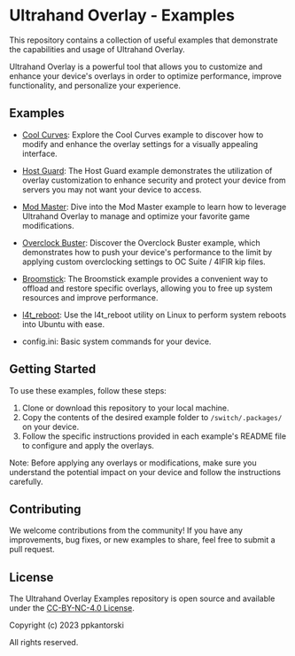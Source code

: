 # Ultrahand Overlay - Examples

This repository contains a collection of useful examples that demonstrate the capabilities and usage of Ultrahand Overlay.

Ultrahand Overlay is a powerful tool that allows you to customize and enhance your device's overlays in order to optimize performance, improve functionality, and personalize your experience.

## Examples

- [Cool Curves](Cool%20Curves/README.md): Explore the Cool Curves example to discover how to modify and enhance the overlay settings for a visually appealing interface.

- [Host Guard](Host%20Guard/README.md): The Host Guard example demonstrates the utilization of overlay customization to enhance security and protect your device from servers you may not want your device to access.

- [Mod Master](Mod%20Master/README.md): Dive into the Mod Master example to learn how to leverage Ultrahand Overlay to manage and optimize your favorite game modifications.

- [Overclock Buster](Overclock%20Buster/README.md): Discover the Overclock Buster example, which demonstrates how to push your device's performance to the limit by applying custom overclocking settings to OC Suite / 4IFIR kip files.

- [Broomstick](Broomstick/README.md): The Broomstick example provides a convenient way to offload and restore specific overlays, allowing you to free up system resources and improve performance.

- [l4t_reboot](l4t_reboot/README.md): Use the l4t_reboot utility on Linux to perform system reboots into Ubuntu with ease.

- config.ini: Basic system commands for your device.

## Getting Started

To use these examples, follow these steps:

1. Clone or download this repository to your local machine.
2. Copy the contents of the desired example folder to `/switch/.packages/` on your device.
3. Follow the specific instructions provided in each example's README file to configure and apply the overlays.

Note: Before applying any overlays or modifications, make sure you understand the potential impact on your device and follow the instructions carefully.

## Contributing

We welcome contributions from the community! If you have any improvements, bug fixes, or new examples to share, feel free to submit a pull request.

## License

The Ultrahand Overlay Examples repository is open source and available under the [CC-BY-NC-4.0 License](LICENSE).

Copyright (c) 2023 ppkantorski

All rights reserved.

